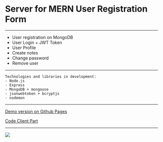 # Server for MERN User Registration Form

***

* User registration on MongoDB
* User Login + JWT Token
* User Profile
* Create notes
* Change password
* Remove user

***

```
Technologies and libraries in development:
- Node.js
- Express
- MongoDB + mongoose
- jsonwebtoken + bcryptjs
- nodemon
```

***

[Demo version on Github Pages](https://nedug.github.io/Mern-cloud-disk-Client/)

[Code Client Part](https://github.com/nedug/Mern-cloud-disk-Client)

***

![](https://github.com/nedug/cv-alexander-r/blob/main/src/common/img/Form.jpg?raw=true)
